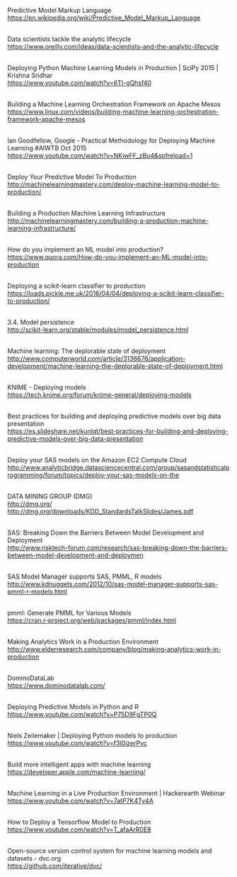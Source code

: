 Predictive Model Markup Language<BR>
https://en.wikipedia.org/wiki/Predictive_Model_Markup_Language<BR><BR>

Data scientists tackle the analytic lifecycle<BR>
https://www.oreilly.com/ideas/data-scientists-and-the-analytic-lifecycle<BR><BR>

Deploying Python Machine Learning Models in Production | SciPy 2015 | Krishna Sridhar<BR>
https://www.youtube.com/watch?v=6TI-gQhsf40<BR><BR>

Building a Machine Learning Orchestration Framework on Apache Mesos<BR>
https://www.linux.com/videos/building-machine-learning-orchestration-framework-apache-mesos<BR><BR>

Ian Goodfellow, Google - Practical Methodology for Deploying Machine Learning #AIWTB Oct 2015<BR>
https://www.youtube.com/watch?v=NKiwFF_zBu4&spfreload=1<BR><BR>

Deploy Your Predictive Model To Production<BR>
http://machinelearningmastery.com/deploy-machine-learning-model-to-production/<BR><BR>

Building a Production Machine Learning Infrastructure<BR>
http://machinelearningmastery.com/building-a-production-machine-learning-infrastructure/<BR><BR>

How do you implement an ML model into production?<BR>
https://www.quora.com/How-do-you-implement-an-ML-model-into-production<BR><BR>

Deploying a scikit-learn classifier to production<BR>
https://loads.pickle.me.uk/2016/04/04/deploying-a-scikit-learn-classifier-to-production/<BR><BR>

3.4. Model persistence<BR>
http://scikit-learn.org/stable/modules/model_persistence.html<BR><BR>

Machine learning: The deplorable state of deployment<BR>
http://www.computerworld.com/article/3136676/application-development/machine-learning-the-deplorable-state-of-deployment.html<BR><BR>

KNIME - Deploying models<BR>
https://tech.knime.org/forum/knime-general/deploying-models<BR><BR>

Best practices for building and deploying predictive models over big data presentation<BR>
https://es.slideshare.net/kunlqt/best-practices-for-building-and-deploying-predictive-models-over-big-data-presentation<BR><BR>

Deploy your SAS models on the Amazon EC2 Compute Cloud<BR>
http://www.analyticbridge.datasciencecentral.com/group/sasandstatisticalprogramming/forum/topics/deploy-your-sas-models-on-the<BR><BR>

DATA MINING GROUP (DMG) <BR>
http://dmg.org/<BR>
http://dmg.org/downloads/KDD_StandardsTalkSlides/James.pdf<BR><BR>

SAS: Breaking Down the Barriers Between Model Development and Deployment<BR>
http://www.risktech-forum.com/research/sas-breaking-down-the-barriers-between-model-development-and-deploymen<BR><BR>

SAS Model Manager supports SAS, PMML, R models<BR>
http://www.kdnuggets.com/2012/10/sas-model-manager-supports-sas-pmml-r-models.html<BR><BR>

pmml: Generate PMML for Various Models<BR>
https://cran.r-project.org/web/packages/pmml/index.html<BR><BR>

Making Analytics Work in a Production Environment<BR>
http://www.elderresearch.com/company/blog/making-analytics-work-in-production<BR><BR>

DominoDataLab<BR>
https://www.dominodatalab.com/<BR><BR>

Deploying Predictive Models in Python and R<BR>
https://www.youtube.com/watch?v=P75D9FgTP0Q<BR><BR>

Niels Zeilemaker | Deploying Python models to production<BR>
https://www.youtube.com/watch?v=f3I0izerPvc<BR><BR>

Build more intelligent apps with machine learning<BR>
https://developer.apple.com/machine-learning/<BR><BR>

Machine Learning in a Live Production Environment | Hackerearth Webinar<BR>
https://www.youtube.com/watch?v=7atP7K4Ty4A<BR><BR>

How to Deploy a Tensorflow Model to Production<BR>
https://www.youtube.com/watch?v=T_afaArR0E8<BR><BR>

Open-source version control system for machine learning models and datasets - dvc.org<BR>
https://github.com/iterative/dvc/<BR><BR>
